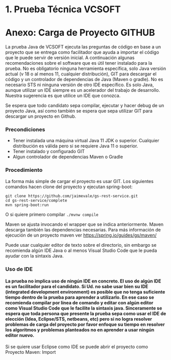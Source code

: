 


# 1. Prueba Técnica VCSOFT


# Anexo: Carga de Proyecto GITHUB

La prueba Java de VCSOFT ejecuta las preguntas de código en base a un proyecto que se entrega como facilitador que ayuda a importar el código que le puede servir de versión inicial. A continuación algunas recomendaciones sobre el software que es útil tener instalado para la prueba. No es obligatorio ninguna herramienta específica, solo Java versión actual (v 18 o al menos 11, cualquier distribución), GIT para descargar el código y un controlador de dependencias de Java (Maven o gradle). No es necesario STS ni ninguna versión de otro IDE específico. Es solo Java, aunque utilizar un IDE siempre es un acelerador del trabajo de desarrollo.  Nuestra sugerencia es que utilice un IDE que conozca. 

Se espera que todo candidato sepa compilar, ejecutar y hacer debug de un proyecto Java, así como también se espera que sepa utilizar GIT para descargar un proyecto en Github.


### Precondiciones



* Tener instalada una máquina virtual Java 11 JDK o superior. Cualquier distribución es válida pero si se requiere Java 11 o superior.
* Tener instalado y configurado GIT
* Algun controlador de dependencias Maven o Gradle


### Procedimiento

La forma más simple de cargar el proyecto es usar GIT. 
Los siguientes comandos hacen clone del proyecto y ejecutan spring-boot:


```
git clone https://github.com/jaimevale/gs-rest-service.git
cd gs-rest-service/complete
mvn spring-boot:run

```







O si quiere primero compilar `./mvnw compile `

Maven se ajusta invocando el wrapper que se indica anteriormente. Maven descarga también las dependencias necesarias.  Para más información de ejecución de un proyecto maven ver https://spring.io/guides/gs/maven/

Puede usar cualquier editor de texto sobre el directorio, sin embargo se recomienda algún IDE Java o al menos Visual Studio Code que le pueda ayudar con la sintaxis Java.


### Uso de IDE


#### La prueba no implica uso de ningún IDE en concreto. El uso de algún IDE es un facilitador para el candidato. Si Ud. no sabe usar bien su IDE (integrated development environment) es posible que no tenga suficiente tiempo dentro de la prueba para aprender a utilizarlo. En ese caso se recomienda compilar por línea de comando y editar con algún editor como Visual Studio Code que le facilite la sintaxis java. Sinceramente se espera que toda persona que presente la prueba sepa como usar el IDE de elección (Idea, Eclipse/STS, netbeans, etc)  pero si no logra resolver problemas de carga del proyecto por favor enfoque su tiempo en resolver los algoritmos y problemas planteados no en aprender a usar ningún editor nuevo.

Si se quiere usar Eclipse como IDE se puede abrir el proyecto como Proyecto Maven: Import 